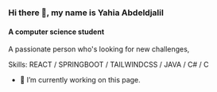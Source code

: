 ### Hi there 👋, my name is Yahia Abdeldjalil
#### A computer science student
A passionate person who's looking for new challenges, 

Skills: REACT / SPRINGBOOT / TAILWINDCSS / JAVA / C# / C 

- 🔭 I’m currently working on this page. 




